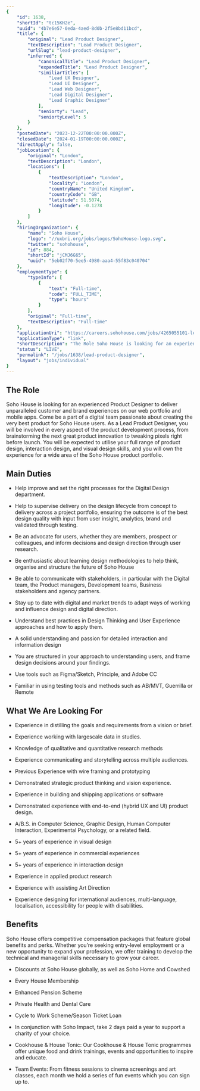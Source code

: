 ```yaml
---
{
	"id": 1638,
	"shortId": "tc15KH2e",
	"uuid": "4b7e6e57-0eda-4aed-8d0b-2f5e8bd11bcd",
	"title": {
		"original": "Lead Product Designer",
		"textDescription": "Lead Product Designer",
		"urlSlug": "lead-product-designer",
		"inferred": {
			"canonicalTitle": "Lead Product Designer",
			"expandedTitle": "Lead Product Designer",
			"similiarTitles": [
				"Lead UX Designer",
				"Lead UI Designer",
				"Lead Web Designer",
				"Lead Digital Designer",
				"Lead Graphic Designer"
			],
			"seniorty": "Lead",
			"seniortyLevel": 5
		}
	},
	"postedDate": "2023-12-22T00:00:00.000Z",
	"closedDate": "2024-01-19T00:00:00.000Z",
	"directApply": false,
	"jobLocation": {
		"original": "London",
		"textDescription": "London",
		"locations": [
			{
				"textDescription": "London",
				"locality": "London",
				"countryName": "United Kingdom",
				"countryCode": "GB",
				"latitude": 51.5074,
				"longitude": -0.1278
			}
		]
	},
	"hiringOrganization": {
		"name": "Soho House",
		"logo": "//uxbri.org/jobs/logos/SohoHouse-logo.svg",
		"twitter": "sohohouse",
		"id": 884,
		"shortId": "jCMJ6G65",
		"uuid": "5eb02f70-5ee5-4980-aaa4-55f83c040704"
	},
	"employmentType": {
		"typeInfo": [
			{
				"text": "Full-time",
				"code": "FULL_TIME",
				"type": "hours"
			}
		],
		"original": "Full-time",
		"textDescription": "Full-time"
	},
	"applicationUri": "https://careers.sohohouse.com/jobs/4265055101-lead-product-designer",
	"applicationType": "link",
	"shortDescription": "The Role Soho House is looking for an experienced Product Designer to deliver unparalleled customer and brand experiences on our web portfolio and mobile apps. Come be a part of a digital team",
	"status": "LIVE",
	"permalink": "/jobs/1638/lead-product-designer",
	"layout": "jobs/individual"
}
---
```

<h2>The Role</h2><p>Soho House is looking for an experienced Product Designer to deliver unparalleled customer and brand experiences on our web portfolio and mobile apps. Come be a part of a digital team passionate about creating the very best product for Soho House users. As a Lead Product Designer, you will be involved in every aspect of the product development process, from brainstorming the next great product innovation to tweaking pixels right before launch. You will be expected to utilise your full range of product design, interaction design, and visual design skills, and you will own the experience for a wide area of the Soho House product portfolio.&nbsp;</p><h2>Main Duties</h2><ul><li><p>Help improve and set the right processes for the Digital Design department.</p></li><li><p>Help to supervise delivery on the design lifecycle from concept to delivery across a project portfolio, ensuring the outcome is of the best design quality with input from user insight, analytics, brand and validated through testing.</p></li><li><p>Be an advocate for users, whether they are members, prospect or colleagues, and inform decisions and design direction through user research.</p></li><li><p>Be enthusiastic about learning design methodologies to help think, organise and structure the future of Soho House</p></li><li><p>Be able to communicate with stakeholders, in particular with the Digital team, the Product managers, Development teams, Business stakeholders and agency partners.</p></li><li><p>Stay up to date with digital and market trends to adapt ways of working and influence design and digital direction.</p></li><li><p>Understand best practices in Design Thinking and User Experience approaches and how to apply them.</p></li><li><p>A solid understanding and passion for detailed interaction and information design</p></li><li><p>You are structured in your approach to understanding users, and frame design decisions around your findings.</p></li><li><p>Use tools such as Figma/Sketch, Principle, and Adobe CC</p></li><li><p>Familiar in using testing tools and methods such as AB/MVT, Guerrilla or Remote</p></li></ul><h2>What We Are Looking For</h2><ul><li><p>Experience in distilling the goals and requirements from a vision or brief.</p></li><li><p>Experience working with large­scale data in studies.</p></li><li><p>Knowledge of qualitative and quantitative research methods</p></li><li><p>Experience communicating and storytelling across multiple audiences.</p></li><li><p>Previous Experience with wire framing and prototyping&nbsp;</p></li><li><p>Demonstrated strategic product thinking and vision experience.</p></li><li><p>Experience in building and shipping applications or software&nbsp;</p></li><li><p>Demonstrated experience with end-to-end (hybrid UX and UI) product design.</p></li><li><p>A/B.S. in Computer Science, Graphic Design, Human Computer Interaction, Experimental Psychology, or a related field.</p></li><li><p>5+ years of experience in visual design</p></li><li><p>5+ years of experience in commercial experiences</p></li><li><p>5+ years of experience in interaction design</p></li><li><p>Experience in applied product research</p></li><li><p>Experience with assisting Art Direction</p></li><li><p>Experience designing for international audiences, multi-language, localisation, accessibility for people with disabilities.</p></li></ul><h2>Benefits</h2><p>Soho House offers competitive compensation packages that feature global benefits and perks. Whether you’re seeking entry-level employment or a new opportunity to expand your profession, we offer training to develop the technical and managerial skills necessary to grow your career.</p><ul><li><p>Discounts at Soho House globally, as well as Soho Home and Cowshed</p></li><li><p>Every House Membership</p></li><li><p>Enhanced Pension Scheme</p></li><li><p>Private Health and Dental Care</p></li><li><p>Cycle to Work Scheme/Season Ticket Loan</p></li><li><p>In conjunction with Soho Impact, take 2 days paid a year to support a charity of your choice.</p></li><li><p>Cookhouse &amp; House Tonic: Our Cookhouse &amp; House Tonic programmes offer unique food and drink trainings, events and opportunities to inspire and educate.</p></li><li><p>Team Events: From fitness sessions to cinema screenings and art classes, each month we hold a series of fun events which you can sign up to.</p></li></ul>

